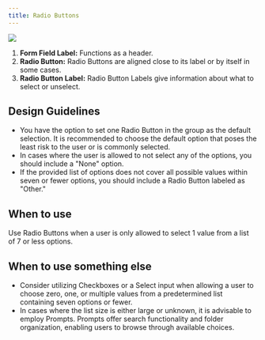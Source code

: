 ```yaml
---
title: Radio Buttons
---
```

![](/radio.svg)



1. **Form Field Label:** Functions as a header.
2. **Radio Button:** Radio Buttons are aligned close to its label or by itself in some cases.
3. **Radio Button Label:** Radio Button Labels give information about what to select or unselect.

## Design Guidelines

* You have the option to set one Radio Button in the group as the default selection. It is recommended to choose the default option that poses the least risk to the user or is commonly selected.
* In cases where the user is allowed to not select any of the options, you should include a "None" option.
* If the provided list of options does not cover all possible values within seven or fewer options, you should include a Radio Button labeled as "Other."

## When to use

Use Radio Buttons when a user is only allowed to select 1 value from a list of 7 or less options.

## When to use something else

* Consider utilizing Checkboxes or a Select input when allowing a user to choose zero, one, or multiple values from a predetermined list containing seven options or fewer. 
* In cases where the list size is either large or unknown, it is advisable to employ Prompts. Prompts offer search functionality and folder organization, enabling users to browse through available choices.